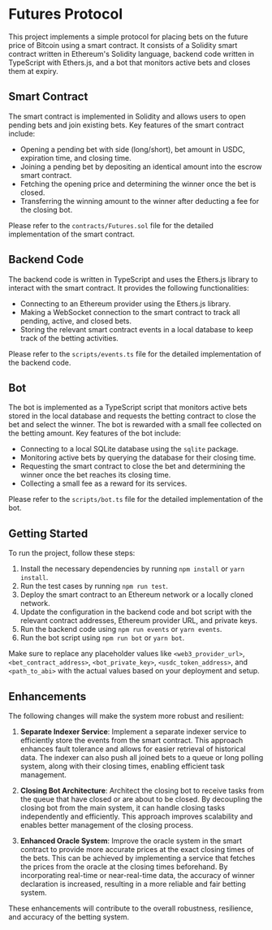 # Futures Protocol

This project implements a simple protocol for placing bets on the future price of Bitcoin using a smart contract. It consists of a Solidity smart contract written in Ethereum's Solidity language, backend code written in TypeScript with Ethers.js, and a bot that monitors active bets and closes them at expiry.

## Smart Contract

The smart contract is implemented in Solidity and allows users to open pending bets and join existing bets. Key features of the smart contract include:

- Opening a pending bet with side (long/short), bet amount in USDC, expiration time, and closing time.
- Joining a pending bet by depositing an identical amount into the escrow smart contract.
- Fetching the opening price and determining the winner once the bet is closed.
- Transferring the winning amount to the winner after deducting a fee for the closing bot.

Please refer to the `contracts/Futures.sol` file for the detailed implementation of the smart contract.

## Backend Code

The backend code is written in TypeScript and uses the Ethers.js library to interact with the smart contract. It provides the following functionalities:

- Connecting to an Ethereum provider using the Ethers.js library.
- Making a WebSocket connection to the smart contract to track all pending, active, and closed bets.
- Storing the relevant smart contract events in a local database to keep track of the betting activities.

Please refer to the `scripts/events.ts` file for the detailed implementation of the backend code.

## Bot

The bot is implemented as a TypeScript script that monitors active bets stored in the local database and requests the betting contract to close the bet and select the winner. The bot is rewarded with a small fee collected on the betting amount. Key features of the bot include:

- Connecting to a local SQLite database using the `sqlite` package.
- Monitoring active bets by querying the database for their closing time.
- Requesting the smart contract to close the bet and determining the winner once the bet reaches its closing time.
- Collecting a small fee as a reward for its services.

Please refer to the `scripts/bot.ts` file for the detailed implementation of the bot.

## Getting Started

To run the project, follow these steps:

1. Install the necessary dependencies by running `npm install` or `yarn install`.
2. Run the test cases by running `npm run test`.
3. Deploy the smart contract to an Ethereum network or a locally cloned network.
4. Update the configuration in the backend code and bot script with the relevant contract addresses, Ethereum provider URL, and private keys.
5. Run the backend code using `npm run events` or `yarn events`.
6. Run the bot script using `npm run bot` or `yarn bot`.

Make sure to replace any placeholder values like `<web3_provider_url>`, `<bet_contract_address>`, `<bot_private_key>`, `<usdc_token_address>`, and `<path_to_abi>` with the actual values based on your deployment and setup.

## Enhancements

The following changes will make the system more robust and resilient:

1. **Separate Indexer Service**: Implement a separate indexer service to efficiently store the events from the smart contract. This approach enhances fault tolerance and allows for easier retrieval of historical data. The indexer can also push all joined bets to a queue or long polling system, along with their closing times, enabling efficient task management.

2. **Closing Bot Architecture**: Architect the closing bot to receive tasks from the queue that have closed or are about to be closed. By decoupling the closing bot from the main system, it can handle closing tasks independently and efficiently. This approach improves scalability and enables better management of the closing process.

3. **Enhanced Oracle System**: Improve the oracle system in the smart contract to provide more accurate prices at the exact closing times of the bets. This can be achieved by implementing a service that fetches the prices from the oracle at the closing times beforehand. By incorporating real-time or near-real-time data, the accuracy of winner declaration is increased, resulting in a more reliable and fair betting system.

These enhancements will contribute to the overall robustness, resilience, and accuracy of the betting system.